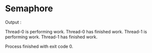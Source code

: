 # Semaphore

Output : 

Thread-0 is performing work.
Thread-0 has finished work.
Thread-1 is performing work.
Thread-1 has finished work.

Process finished with exit code 0.
